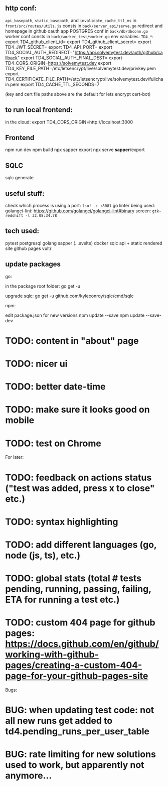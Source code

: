 http conf:
-----------
`api_basepath`, `static_basepath`, and `invalidate_cache_ttl_ms` in `front/src/routes/utils.js`
consts in `back/server_api/serve.go`
redirect and homepage in github oauth app
POSTGRES conf in `back/db/dbconn.go`
worker conf consts in `back/worker_test/worker.go`
env variables: `TD4_*`:
export TD4_github_client_id=
export TD4_github_client_secret=
export TD4_JWT_SECRET=
export TD4_API_PORT=
export TD4_SOCIAL_AUTH_REDIRECT="https://api.solvemytest.dev/auth/github/callback"
export TD4_SOCIAL_AUTH_FINAL_DEST=
export TD4_CORS_ORIGIN=https://solvemytest.dev
export TD4_KEY_FILE_PATH=/etc/letsencrypt/live/solvemytest.dev/privkey.pem
export TD4_CERTIFICATE_FILE_PATH=/etc/letsencrypt/live/solvemytest.dev/fullchain.pem
export TD4_CACHE_TTL_SECONDS=7

(key and cert file paths above are the default for lets encrypt cert-bot)

to run local frontend:
-------------------------
in the cloud:
export TD4_CORS_ORIGIN=http://localhost:3000 

Frontend
-----------
npm run dev
npm build
npx sapper export
npx serve __sapper__/export

SQLC
------------
sqlc generate

useful stuff:
----------------
check which process is using a port: `lsof -i :8081`
go linter being used: golangci-lint: https://github.com/golangci/golangci-lint#binary
screen: `gtk-redshift -l 32.08:34.78`


tech used:
--------------
pytest
postgresql
golang
sapper (...svelte)
docker
sqlc
api + static rendered site
github pages
vultr


update packages
---------------------
go:

in the package root folder:
go get -u

upgrade sqlc:
go get -u github.com/kyleconroy/sqlc/cmd/sqlc

npm:

edit package.json for new versions
npm update --save
npm update --save-dev


# TODO: content in "about" page
# TODO: nicer ui
# TODO: better date-time
# TODO: make sure it looks good on mobile
# TODO: test on Chrome

For later:

# TODO: feedback on actions status ("test was added, press x to close" etc.)
# TODO: syntax highlighting
# TODO: add different languages (go, node (js, ts), etc.)
# TODO: global stats (total # tests pending, running, passing, failing, ETA for running a test etc.)
# TODO: custom 404 page for github pages: https://docs.github.com/en/github/working-with-github-pages/creating-a-custom-404-page-for-your-github-pages-site

Bugs:

# BUG: when updating test code: not all new runs get added to td4.pending_runs_per_user_table
# BUG: rate limiting for new solutions used to work, but apparently not anymore...



